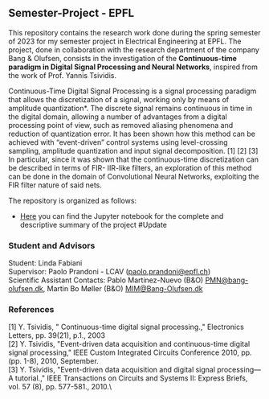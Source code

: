## Semester-Project - EPFL
This repository contains the research work done during the spring semester of 2023 for my semester project in Electrical Engineering at EPFL. 
The project, done in collaboration with the research department of the company Bang & Olufsen, consists in the investigation of the **Continuous-time paradigm in Digital Signal Processing and Neural Networks**, inspired from the work of Prof. Yannis Tsividis. 

Continuous-Time Digital Signal Processing is a signal processing paradigm that allows the discretization of a signal, working only by means of amplitude quantization*. The discrete signal remains continuous in time in the digital domain, allowing a number of advantages from a digital processing point of view, such as removed aliasing phenomena
and reduction of quantization error. It has been shown how this method can be achieved with “event-driven” control systems using level-crossing sampling, amplitude quantization and input signal decomposition. [1] [2] [3] In particular, since it was shown that the continuous-time discretization can be described in terms of FIR- IIR-like filters, an exploration of this method can be done in the domain of Convolutional Neural Networks, exploiting the FIR filter nature of said nets.

The repository is organized as follows: 
- [Here](https://github.com/lindafabs/Semester_Project/edit/main/README.md) you can find the Jupyter notebook for the complete and descriptive summary of the project #Update


### Student and Advisors
Student: Linda Fabiani\
Supervisor: Paolo Prandoni - LCAV (paolo.prandoni@epfl.ch)\
Scientific Assistant Contacts: Pablo Martinez-Nuevo (B&O) PMN@bang-olufsen.dk, Martin Bo Møller (B&O) MIM@Bang-Olufsen.dk

### References
[1] Y. Tsividis, " Continuous-time digital signal processing.," Electronics Letters, pp. 39(21), p.1., 2003\
[2] Y. Tsividis, "Event-driven data acquisition and continuous-time digital signal processing," IEEE Custom Integrated Circuits Conference 2010, pp. (pp. 1-8),
2010, September.\
[3] Y. Tsividis, "Event-driven data acquisition and digital signal processing—A tutorial.," IEEE Transactions on Circuits and Systems II: Express Briefs, vol. 57 (8),
pp. 577-581., 2010.\
